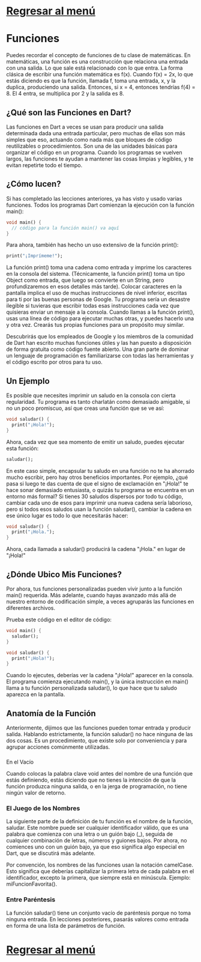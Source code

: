 # [Regresar al menú](https://github.com/proyecMariana/guswill_dart-flutter-main/tree/main)

# Funciones

Puedes recordar el concepto de funciones de tu clase de matemáticas. En matemáticas, una función es una construcción que relaciona una entrada con una salida. Lo que sale está relacionado con lo que entra. La forma clásica de escribir una función matemática es f(x). Cuando f(x) = 2x, lo que estás diciendo es que la función, llamada f, toma una entrada, x, y la duplica, produciendo una salida. Entonces, si x = 4, entonces tendrías f(4) = 8. El 4 entra, se multiplica por 2 y la salida es 8.

## ¿Qué son las Funciones en Dart?

Las funciones en Dart a veces se usan para producir una salida determinada dada una entrada particular, pero muchas de ellas son más simples que eso, actuando como nada más que bloques de código reutilizables o procedimientos. Son una de las unidades básicas para organizar el código en un programa. Cuando los programas se vuelven largos, las funciones te ayudan a mantener las cosas limpias y legibles, y te evitan repetirte todo el tiempo.

## ¿Cómo lucen?

Si has completado las lecciones anteriores, ya has visto y usado varias funciones. Todos los programas Dart comienzan la ejecución con la función main():

```dart
void main() {
  // código para la función main() va aquí
}
```

Para ahora, también has hecho un uso extensivo de la función print():

```dart
print("¡Imprímeme!");
```

La función print() toma una cadena como entrada y imprime los caracteres en la consola del sistema. (Técnicamente, la función print() toma un tipo Object como entrada, que luego se convierte en un String, pero profundizaremos en esos detalles más tarde). Colocar caracteres en la pantalla implica el uso de muchas instrucciones de nivel inferior, escritas para ti por las buenas personas de Google. Tu programa sería un desastre ilegible si tuvieras que escribir todas esas instrucciones cada vez que quisieras enviar un mensaje a la consola. Cuando llamas a la función print(), usas una línea de código para ejecutar muchas otras, y puedes hacerlo una y otra vez. Crearás tus propias funciones para un propósito muy similar.

Descubrirás que los empleados de Google y los miembros de la comunidad de Dart han escrito muchas funciones útiles y las han puesto a disposición de forma gratuita como código fuente abierto. Una gran parte de dominar un lenguaje de programación es familiarizarse con todas las herramientas y el código escrito por otros para tu uso.

## Un Ejemplo

Es posible que necesites imprimir un saludo en la consola con cierta regularidad. Tu programa es tanto charlatán como demasiado amigable, si no un poco promiscuo, así que creas una función que se ve así:

```dart
void saludar() {
  print("¡Hola!");
}
```

Ahora, cada vez que sea momento de emitir un saludo, puedes ejecutar esta función:

```dart
saludar();
```

En este caso simple, encapsular tu saludo en una función no te ha ahorrado mucho escribir, pero hay otros beneficios importantes. Por ejemplo, ¿qué pasa si luego te das cuenta de que el signo de exclamación en "¡Hola!" te hace sonar demasiado entusiasta, o quizás tu programa se encuentra en un entorno más formal? Si tienes 30 saludos dispersos por todo tu código, cambiar cada uno de esos para imprimir una nueva cadena sería laborioso, pero si todos esos saludos usan la función saludar(), cambiar la cadena en ese único lugar es todo lo que necesitarás hacer:

```dart
void saludar() {
  print("¡Hola.");
}
```

Ahora, cada llamada a saludar() producirá la cadena "¡Hola." en lugar de "¡Hola!"

## ¿Dónde Ubico Mis Funciones?

Por ahora, tus funciones personalizadas pueden vivir junto a la función main() requerida. Más adelante, cuando hayas avanzado más allá de nuestro entorno de codificación simple, a veces agruparás las funciones en diferentes archivos.

Prueba este código en el editor de código:

```dart
void main() {
  saludar();
}

void saludar() {
  print("¡Hola!");
}
```

Cuando lo ejecutes, deberías ver la cadena "¡Hola!" aparecer en la consola. El programa comienza ejecutando main(), y la única instrucción en main() llama a tu función personalizada saludar(), lo que hace que tu saludo aparezca en la pantalla.

## Anatomía de la Función

Anteriormente, dijimos que las funciones pueden tomar entrada y producir salida. Hablando estrictamente, la función saludar() no hace ninguna de las dos cosas. Es un procedimiento, que existe solo por conveniencia y para agrupar acciones comúnmente utilizadas.

###

 En el Vacío

Cuando colocas la palabra clave void antes del nombre de una función que estás definiendo, estás diciendo que no tienes la intención de que la función produzca ninguna salida, o en la jerga de programación, no tiene ningún valor de retorno.

### El Juego de los Nombres

La siguiente parte de la definición de tu función es el nombre de la función, saludar. Este nombre puede ser cualquier identificador válido, que es una palabra que comienza con una letra o un guión bajo (_), seguida de cualquier combinación de letras, números y guiones bajos. Por ahora, no comiences uno con un guión bajo, ya que eso significa algo especial en Dart, que se discutirá más adelante.

Por convención, los nombres de las funciones usan la notación camelCase. Esto significa que deberías capitalizar la primera letra de cada palabra en el identificador, excepto la primera, que siempre está en minúscula. Ejemplo: miFuncionFavorita().

### Entre Paréntesis

La función saludar() tiene un conjunto vacío de paréntesis porque no toma ninguna entrada. En lecciones posteriores, pasarás valores como entrada en forma de una lista de parámetros de función.

# [Regresar al menú](https://github.com/proyecMariana/guswill_dart-flutter-main/tree/main)
